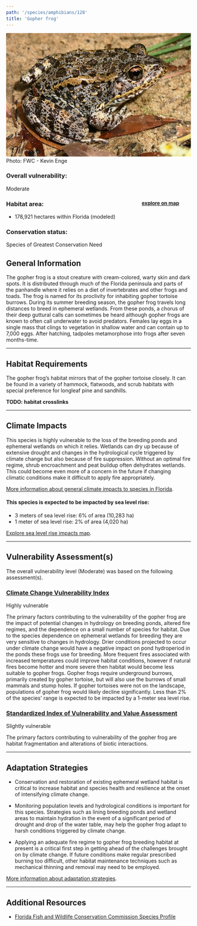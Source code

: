 ```yaml
---
path: '/species/amphibians/128'
title: 'Gopher frog'
---
```


<content-header icon="frogs" title="Gopher frog" subtitle="Lithobates capito"></content-header>

<div id="TopSection">

<div class="header-photo"><img src="128.jpg" alt="Photo for 128"/>
<figcaption>Photo: FWC - Kevin Enge</figcaption></div>

<div>

### Overall vulnerability:

<div class="vulnerability vulnerability-moderate">Moderate</div>

<h3>Habitat area: 
<a href="/species/amphibians/128/map" style="float:right;font-size:smaller;margin-right: 2rem;">
<fa-icon name="map"></fa-icon>
explore on map
</a>
</h3>

-   178,921 hectares within Florida (modeled)


### Conservation status:

Species of Greatest Conservation Need

</div>
</div>

## General Information

The gopher frog is a stout creature with cream-colored, warty skin and dark spots.  It is distributed through much of the Florida peninsula and parts of the panhandle where it relies on a diet of invertebrates and other frogs and toads.  The frog is named for its proclivity for inhabiting gopher tortoise burrows.  During its summer breeding season, the gopher frog travels long distances to breed in ephemeral wetlands.  From these ponds, a chorus of their deep guttural calls can sometimes be heard although gopher frogs are known to often call underwater to avoid predators.  Females lay eggs in a single mass that clings to vegetation in shallow water and can contain up to 7,000 eggs.  After hatching, tadpoles metamorphose into frogs after seven months-time.

<hr />

## Habitat Requirements

The gopher frog’s habitat mirrors that of the gopher tortoise closely.  It can be found in a variety of hammock, flatwoods, and scrub habitats with special preference for longleaf pine and sandhills.

**TODO: habitat crosslinks**

<hr />

## Climate Impacts

This species is highly vulnerable to the loss of the breeding ponds and ephemeral wetlands on which it relies.  Wetlands can dry up because of extensive drought and changes in the hydrological cycle triggered by climate change but also because of fire suppression.  Without an optimal fire regime, shrub encroachment and peat buildup often dehydrates wetlands.  This could become even more of a concern in the future if changing climatic conditions make it difficult to apply fire appropriately.

[More information about general climate impacts to species in Florida](/impacts/species).


#### This species is expected to be impacted by sea level rise:

- 3 meters of sea level rise: 6% of area (10,283 ha)
- 1 meter of sea level rise: 2% of area (4,020 ha)

[Explore sea level rise impacts map](/species/amphibians/128/map).


<hr />

## Vulnerability Assessment(s)

The overall vulnerability level (Moderate) was based on the following assessment(s).
#### 
<div class="vulnerability-header">
<h3><a href="/impacts/vulnerability/ccvi">Climate Change Vulnerability Index</a></h3>
<div class="vulnerability vulnerability-high">Highly vulnerable</div>
</div> 

The primary factors contributing to the vulnerability of the gopher frog are the impact of potential changes in hydrology on breeding ponds, altered fire regimes, and the dependence on a small number of species for habitat.  Due to the species dependence on ephemeral wetlands for breeding they are very sensitive to changes in hydrology.  Drier conditions projected to occur under climate change would have a negative impact on pond hydroperiod in the ponds these frogs use for breeding.  More frequent fires associated with increased temperatures could improve habitat conditions, however if natural fires become hotter and more severe then habitat would become less suitable to gopher frogs.  Gopher frogs require underground burrows, primarily created by gopher tortoise, but will also use the burrows of small mammals and stump holes.  If gopher tortoises were not on the landscape, populations of gopher frog would likely decline significantly. Less than 2% of the species' range is expected to be impacted by a 1-meter sea level rise.

#### 
<div class="vulnerability-header">
<h3><a href="/impacts/vulnerability/sivva/species">Standardized Index of Vulnerability and Value Assessment</a></h3>
<div class="vulnerability vulnerability-slight">Slightly vulnerable</div>
</div> 

The primary factors contributing to vulnerability of the gopher frog are habitat fragmentation and alterations of biotic interactions.


<hr />

## Adaptation Strategies

- Conservation and restoration of existing ephemeral wetland habitat is critical to increase habitat and species health and resilience at the onset of intensifying climate change.

- Monitoring population levels and hydrological conditions is important for this species.  Strategies such as lining breeding ponds and wetland areas to maintain hydration in the event of a significant period of drought and drop of the water table, may help the gopher frog adapt to harsh conditions triggered by climate change.

- Applying an adequate fire regime to gopher frog breeding habitat at present is a critical first step in getting ahead of the challenges brought on by climate change.  If future conditions make regular prescribed burning too difficult, other habitat maintenance techniques such as mechanical thinning and removal may need to be employed.

[More information about adaptation strategies](/strategies).

<hr />


## Additional Resources

- [Florida Fish and Wildlife Conservation Commission Species Profile](https://myfwc.com/wildlifehabitats/profiles/amphibians/gopher-frog/)
